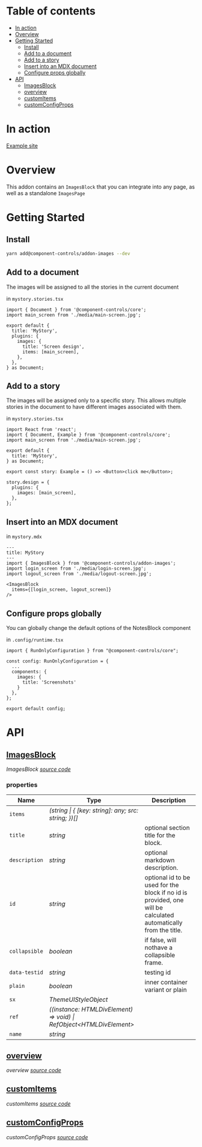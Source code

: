 # Table of contents

- [In action](#in-action)
- [Overview](#overview)
- [Getting Started](#getting-started)
  - [Install](#install)
  - [Add to a document](#add-to-a-document)
  - [Add to a story](#add-to-a-story)
  - [Insert into an MDX document](#insert-into-an-mdx-document)
  - [Configure props globally](#configure-props-globally)
- [API](#api)
  - [<ins>ImagesBlock</ins>](#insimagesblockins)
  - [<ins>overview</ins>](#insoverviewins)
  - [<ins>customItems</ins>](#inscustomitemsins)
  - [<ins>customConfigProps</ins>](#inscustomconfigpropsins)

# In action

[Example site](https://component-controls.com/api/esm-starter--overview/design)

# Overview

This addon contains an `ImagesBlock` that you can integrate into any page, as well as a standalone `ImagesPage`

# Getting Started

## Install

```sh
yarn add@component-controls/addon-images --dev
```

## Add to a document

The images will be assigned to all the stories in the current document

in `mystory.stories.tsx`

```
import { Document } from '@component-controls/core';
import main_screen from './media/main-screen.jpg';

export default {
  title: 'MyStory',
  plugins: {
    images: {
      title: 'Screen design',
      items: [main_screen],
    },
  },
} as Document;

```

## Add to a story

The images will be assigned only to a specific story. This allows multiple stories in the document to have different images associated with them.

in `mystory.stories.tsx`

    import React from 'react';
    import { Document, Example } from '@component-controls/core';
    import main_screen from './media/main-screen.jpg';

    export default {
      title: 'MyStory',
    } as Document;

    export const story: Example = () => <Button>click me</Button>;

    story.design = {
      plugins: {
        images: [main_screen],
      },
    };

## Insert into an MDX document

in `mystory.mdx`

    ---
    title: MyStory
    ---
    import { ImagesBlock } from '@component-controls/addon-images';
    import login_screen from './media/login-screen.jpg';
    import logout_screen from './media/logout-screen.jpg';

    <ImagesBlock
      items={[login_screen, logout_screen]}
    />

## Configure props globally

You can globally change the default options of the NotesBlock component

in `.config/runtime.tsx`

    import { RunOnlyConfiguration } from "@component-controls/core";

    const config: RunOnlyConfiguration = {
      ...
      components: {
        images: {
          title: 'Screenshots'
        }
      },
    };

    export default config;

# API

<react-docgen-typescript path="./src" />

<!-- START-REACT-DOCGEN-TYPESCRIPT -->

## <ins>ImagesBlock</ins>

_ImagesBlock [source code](https://github.com/ccontrols/component-controls/tree/master/plugins/addon-images/src/ImagesBlock/ImagesBlock.tsx)_

### properties

| Name          | Type                                                                   | Description                                                                                                     |
| ------------- | ---------------------------------------------------------------------- | --------------------------------------------------------------------------------------------------------------- |
| `items`       | _(string \| { \[key: string]: any; src: string; })\[]_                 |                                                                                                                 |
| `title`       | _string_                                                               | optional section title for the block.                                                                           |
| `description` | _string_                                                               | optional markdown description.                                                                                  |
| `id`          | _string_                                                               | optional id to be used for the block if no id is provided, one will be calculated automatically from the title. |
| `collapsible` | _boolean_                                                              | if false, will nothave a collapsible frame.                                                                     |
| `data-testid` | _string_                                                               | testing id                                                                                                      |
| `plain`       | _boolean_                                                              | inner container variant or plain                                                                                |
| `sx`          | _ThemeUIStyleObject_                                                   |                                                                                                                 |
| `ref`         | _((instance: HTMLDivElement) => void) \| RefObject&lt;HTMLDivElement>_ |                                                                                                                 |
| `name`        | _string_                                                               |                                                                                                                 |

## <ins>overview</ins>

_overview [source code](https://github.com/ccontrols/component-controls/tree/master/plugins/addon-images/src/stories/ImagesBlock.stories.tsx)_

## <ins>customItems</ins>

_customItems [source code](https://github.com/ccontrols/component-controls/tree/master/plugins/addon-images/src/stories/ImagesBlock.stories.tsx)_

## <ins>customConfigProps</ins>

_customConfigProps [source code](https://github.com/ccontrols/component-controls/tree/master/plugins/addon-images/src/stories/ImagesBlock.stories.tsx)_

<!-- END-REACT-DOCGEN-TYPESCRIPT -->
